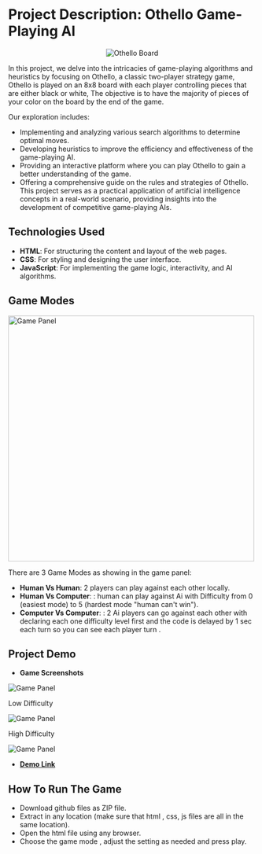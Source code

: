# Project Description: Othello Game-Playing AI 

<p align="center">
  <img src="https://images.squarespace-cdn.com/content/v1/59ea6080a803bb2f70ecbae5/1521816714442-BSNJ1T31LI8GZNUGWT5Q/b9f684a5-4321-414d-a4de-86c4e66f5fb5.jpg" alt="Othello Board">
</p>

In this project, we delve into the intricacies of game-playing algorithms and heuristics by focusing on Othello, a classic two-player strategy game, 
Othello is played on an 8x8 board with each player controlling pieces that are either black or white, 
The objective is to have the majority of pieces of your color on the board by the end of the game.

Our exploration includes:

* Implementing and analyzing various search algorithms to determine optimal moves.
* Developing heuristics to improve the efficiency and effectiveness of the game-playing AI.
* Providing an interactive platform where you can play Othello to gain a better understanding of the game.
* Offering a comprehensive guide on the rules and strategies of Othello.
This project serves as a practical application of artificial intelligence concepts in a real-world scenario, providing insights into the development of competitive game-playing AIs.

## Technologies Used

* **HTML**: For structuring the content and layout of the web pages.
* **CSS**: For styling and designing the user interface.
* **JavaScript**: For implementing the game logic, interactivity, and AI algorithms.

## Game Modes

<p align="left">
  <img src="https://i.ibb.co/LthjwCh/panel.png" alt="Game Panel" width="500">
</p>

There are 3 Game Modes as showing in the game panel:

* **Human Vs Human**: 2 players can play against each other locally.
* **Human Vs Computer**: : human can play against Ai with Difficulty from 0 (easiest mode) to 5 (hardest mode "human can't win").
* **Computer Vs Computer**: : 2 Ai players can go against each other with declaring each one difficulty level first and the code is delayed by 1 sec each turn so you can see each player turn .

## Project Demo

* **Game Screenshots**

<p align="left">
  <img src="https://i.ibb.co/kMWBg6S/Human-Vs-Computer.png" alt="Game Panel">
</p>
Low Difficulty
<p align="left">
  <img src="https://i.ibb.co/6tYdhHn/Human-Vs-Computer-easy-level.png" alt="Game Panel">
</p>
High Difficulty
<p align="left">
  <img src="https://i.ibb.co/NVHsFrw/Human-Vs-Ai-high-diffculty.png" alt="Game Panel">
</p>

* [**Demo Link**](https://www.youtube.com/)

## How To Run The Game

* Download github files as ZIP file.
* Extract in any location (make sure that html , css, js files are all in the same location).
* Open the html file using any browser.
* Choose the game mode , adjust the setting as needed and press play.





